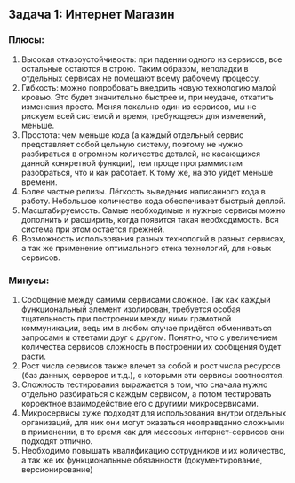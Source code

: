 ## Задача 1: Интернет Магазин

### Плюсы:
1. Высокая отказоустойчивость: при падении одного из сервисов, все остальные остаются в строю. Таким образом, неполадки в отдельных сервисах не помешают всему рабочему процессу.
2. Гибкость: можно попробовать внедрить новую технологию малой кровью. Это будет значительно быстрее и, при неудаче, откатить изменения просто. Меняя локально один из сервисов, мы не рискуем всей системой и время, требующееся для изменений, меньше.
3. Простота: чем меньше кода (а каждый отдельный сервис представляет собой цельную систему, поэтому не нужно разбираться в огромном количестве  деталей, не касающихся данной конкретной функции), тем проще программистам разобраться, что и как работает. К тому же, на это уйдет меньше времени.
4. Более частые релизы. Лёгкость выведения написанного кода в работу. Небольшое количество кода обеспечивает быстрый деплой.
5. Масштабируемость. Самые необходимые и нужные сервисы можно дополнить и расширить, когда появится такая необходимость. Вся система при этом остается прежней.
6. Возможность использования разных технологий в разных сервисах, а так же применение оптимального стека технологий, для новых сервисов.

### Минусы:
1. Сообщение между самими сервисами сложное. Так как каждый функциональный элемент изолирован, требуется особая тщательность при построении между  ними грамотной коммуникации, ведь им в любом случае придётся обмениваться запросами и ответами друг с другом. Понятно, что с увеличением количества сервисов сложность в построении их сообщения будет расти.
2. Рост числа сервисов также влечет за собой и рост числа ресурсов (баз данных, серверов и т.д.), с которыми эти сервисы соотносятся.
3. Сложность тестирования выражается в том, что сначала нужно отдельно разбираться с каждым сервисом, а потом тестировать корректное взаимодействие его с другими микросервисами.
4. Микросервисы хуже подходят для использования внутри отдельных организаций, для них они могут оказаться неоправданно сложными в применении, в то время как для массовых интернет-сервисов они подходят отлично.
5. Необходимо повышать квалификацию сотрудников и их количество, а так же их функциональные обязанности (документирование, версионирование) 
